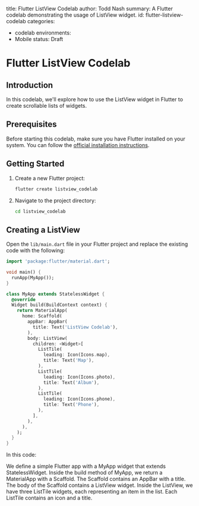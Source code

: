 title: Flutter ListView Codelab
author: Todd Nash
summary: A Flutter codelab demonstrating the usage of ListView widget.
id: flutter-listview-codelab
categories: 
  - codelab
environments: 
  - Mobile
status: Draft


# Flutter ListView Codelab

## Introduction

In this codelab, we'll explore how to use the ListView widget in Flutter to create scrollable lists of widgets.

## Prerequisites

Before starting this codelab, make sure you have Flutter installed on your system. You can follow the [official installation instructions](https://flutter.dev/docs/get-started/install).

## Getting Started

1. Create a new Flutter project:
    ```bash
    flutter create listview_codelab
    ```
2. Navigate to the project directory:
    ```bash
    cd listview_codelab
    ```

## Creating a ListView

Open the `lib/main.dart` file in your Flutter project and replace the existing code with the following:

```dart
import 'package:flutter/material.dart';

void main() {
  runApp(MyApp());
}

class MyApp extends StatelessWidget {
  @override
  Widget build(BuildContext context) {
    return MaterialApp(
      home: Scaffold(
        appBar: AppBar(
          title: Text('ListView Codelab'),
        ),
        body: ListView(
          children: <Widget>[
            ListTile(
              leading: Icon(Icons.map),
              title: Text('Map'),
            ),
            ListTile(
              leading: Icon(Icons.photo),
              title: Text('Album'),
            ),
            ListTile(
              leading: Icon(Icons.phone),
              title: Text('Phone'),
            ),
          ],
        ),
      ),
    );
  }
}
```

In this code:

We define a simple Flutter app with a MyApp widget that extends StatelessWidget.
Inside the build method of MyApp, we return a MaterialApp with a Scaffold.
The Scaffold contains an AppBar with a title.
The body of the Scaffold contains a ListView widget.
Inside the ListView, we have three ListTile widgets, each representing an item in the list. Each ListTile contains an icon and a title.